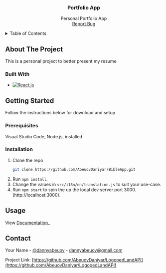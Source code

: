 <a name="readme-top"></a>

<!-- PROJECT LOGO -->
<br />
<div align="center">

  <h3 align="center">Portfolio App</h3>

  <p align="center">
    Personal Portfolio App
    <br />
    <a href="https://github.com/AbeuovDaniyar/LogopedLandAPI/issues">Report Bug</a>
  </p>
</div>



<!-- TABLE OF CONTENTS -->
<details>
  <summary>Table of Contents</summary>
  <ol>
    <li>
      <a href="#about-the-project">About The Project</a>
      <ul>
        <li><a href="#built-with">Built With</a></li>
      </ul>
    </li>
    <li>
      <a href="#getting-started">Getting Started</a>
      <ul>
        <li><a href="#prerequisites">Prerequisites</a></li>
        <li><a href="#installation">Installation</a></li>
      </ul>
    </li>
    <li><a href="#usage">Usage</a></li>
    <li><a href="#contact">Contact</a></li>
  </ol>
</details>



<!-- ABOUT THE PROJECT -->
## About The Project

This is a personal project to better present my resume



### Built With

* [![React.js][React.js]][React-url]




<!-- GETTING STARTED -->
## Getting Started

Follow the instructions below for download and setup

### Prerequisites

Visual Studio Code, Node.js, installed

### Installation


1. Clone the repo
   ```sh
   git clone https://github.com/AbeuovDaniyar/BibleApp.git
   ```
2. Run  ``` npm install ```.
3. Change the values in ```src/i18n/en/translation.js``` to suit your use-case.
4. Run ```npm start``` to spin the up the local dev server port 3000.(http://localhost:3000).




<!-- USAGE EXAMPLES -->
## Usage

View [Documentation](https://github.com/AbeuovDaniyar/BibleApp/blob/master/Design%20Report.docx)_






<!-- CONTACT -->
## Contact

Your Name - [@dannyabeuov](https://twitter.com/dannyabeuov) - dannyabeuov@gmail.com

Project Link: [https://github.com/AbeuovDaniyar/LogopedLandAPI](https://github.com/AbeuovDaniyar/LogopedLandAPI)





<!-- MARKDOWN LINKS & IMAGES -->
<!-- https://www.markdownguide.org/basic-syntax/#reference-style-links -->
[contributors-shield]: https://img.shields.io/github/contributors/othneildrew/Best-README-Template.svg?style=for-the-badge
[contributors-url]: https://github.com/othneildrew/Best-README-Template/graphs/contributors
[forks-shield]: https://img.shields.io/github/forks/othneildrew/Best-README-Template.svg?style=for-the-badge
[forks-url]: https://github.com/othneildrew/Best-README-Template/network/members
[stars-shield]: https://img.shields.io/github/stars/othneildrew/Best-README-Template.svg?style=for-the-badge
[stars-url]: https://github.com/othneildrew/Best-README-Template/stargazers
[issues-shield]: https://img.shields.io/github/issues/othneildrew/Best-README-Template.svg?style=for-the-badge
[issues-url]: https://github.com/othneildrew/Best-README-Template/issues
[license-shield]: https://img.shields.io/github/license/othneildrew/Best-README-Template.svg?style=for-the-badge
[license-url]: https://github.com/othneildrew/Best-README-Template/blob/master/LICENSE.txt
[linkedin-shield]: https://img.shields.io/badge/-LinkedIn-black.svg?style=for-the-badge&logo=linkedin&colorB=555
[linkedin-url]: https://linkedin.com/in/othneildrew
[product-screenshot]: images/screenshot.png
[DOTNETCORE]: https://img.shields.io/badge/.NETCore-000000?style=for-the-badge&logo=dotnet&logoColor=white
[.NET-url]: https://dotnet.microsoft.com/en-us/
[React.js]: https://img.shields.io/badge/React-20232A?style=for-the-badge&logo=react&logoColor=61DAFB
[React-url]: https://reactjs.org/
[EFCORE]: https://img.shields.io/badge/EF%20Core-000000?style=for-the-badge&logo=efcore&logoColor=white
[EFCore-url]: https://learn.microsoft.com/en-us/ef/core/
